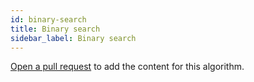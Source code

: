 ```yaml
---
id: binary-search
title: Binary search
sidebar_label: Binary search
---
```


[Open a pull request](https://github.com/AllAlgorithms/algorithms/tree/master/docs/binary-search.md) to add the content for this algorithm.
